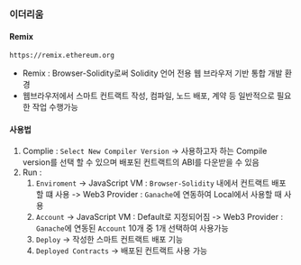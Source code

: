 ### 이더리움

#### Remix

`https://remix.ethereum.org`

-   Remix : Browser-Solidity로써 Solidity 언어 전용 웹 브라우저 기반 통합 개발 환경
-   웹브라우저에서 스마트 컨트랙트 작성, 컴파일, 노드 배포, 계약 등 일반적으로 필요한 작업 수행가능

#### 사용법

1. Complie : `Select New Compiler Version` -> 사용하고자 하는 Compile version를 선택 할 수 있으며 배포된 컨트랙트의 ABI를 다운받을 수 있음
2. Run :
    1. `Enviroment` -> JavaScript VM : `Browser-Solidity` 내에서 컨트랙트 배포 할 떄 사용
       -> Web3 Provider : `Ganache`에 연동하여 Local에서 사용할 때 사용
    2. `Account` -> JavaScript VM : Default로 지정되어짐
       -> Web3 Provider : `Ganache`에 연동된 `Account` 10개 중 1개 선택하여 사용가능
    3. `Deploy` -> 작성한 스마트 컨트랙트 배포 기능
    4. `Deployed Contracts` -> 배포된 컨트랙트 사용 가능
